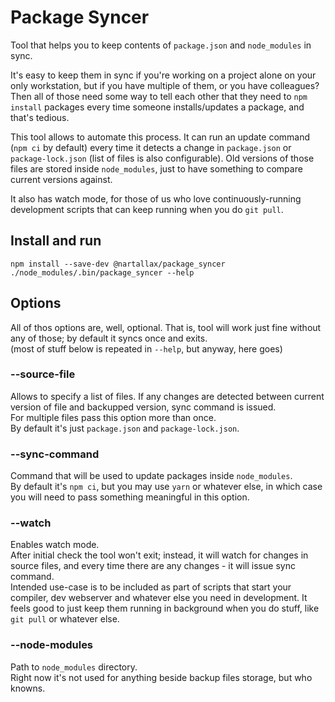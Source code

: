 # Package Syncer

Tool that helps you to keep contents of `package.json` and `node_modules` in sync.  

It's easy to keep them in sync if you're working on a project alone on your only workstation, but if you have multiple of them, or you have colleagues? Then all of those need some way to tell each other that they need to `npm install` packages every time someone installs/updates a package, and that's tedious.  

This tool allows to automate this process. It can run an update command (`npm ci` by default) every time it detects a change in `package.json` or `package-lock.json` (list of files is also configurable). Old versions of those files are stored inside `node_modules`, just to have something to compare current versions against.  

It also has watch mode, for those of us who love continuously-running development scripts that can keep running when you do `git pull`.  

## Install and run

	npm install --save-dev @nartallax/package_syncer
	./node_modules/.bin/package_syncer --help

## Options

All of thos options are, well, optional. That is, tool will work just fine without any of those; by default it syncs once and exits.  
(most of stuff below is repeated in `--help`, but anyway, here goes)

### --source-file

Allows to specify a list of files. If any changes are detected between current version of file and backupped version, sync command is issued.  
For multiple files pass this option more than once.  
By default it's just `package.json` and `package-lock.json`.  

### --sync-command

Command that will be used to update packages inside `node_modules`.  
By default it's `npm ci`, but you may use `yarn` or whatever else, in which case you will need to pass something meaningful in this option.  

### --watch

Enables watch mode.  
After initial check the tool won't exit; instead, it will watch for changes in source files, and every time there are any changes - it will issue sync command.  
Intended use-case is to be included as part of scripts that start your compiler, dev webserver and whatever else you need in development. It feels good to just keep them running in background when you do stuff, like `git pull` or whatever else.  

### --node-modules

Path to `node_modules` directory.  
Right now it's not used for anything beside backup files storage, but who knowns.  
